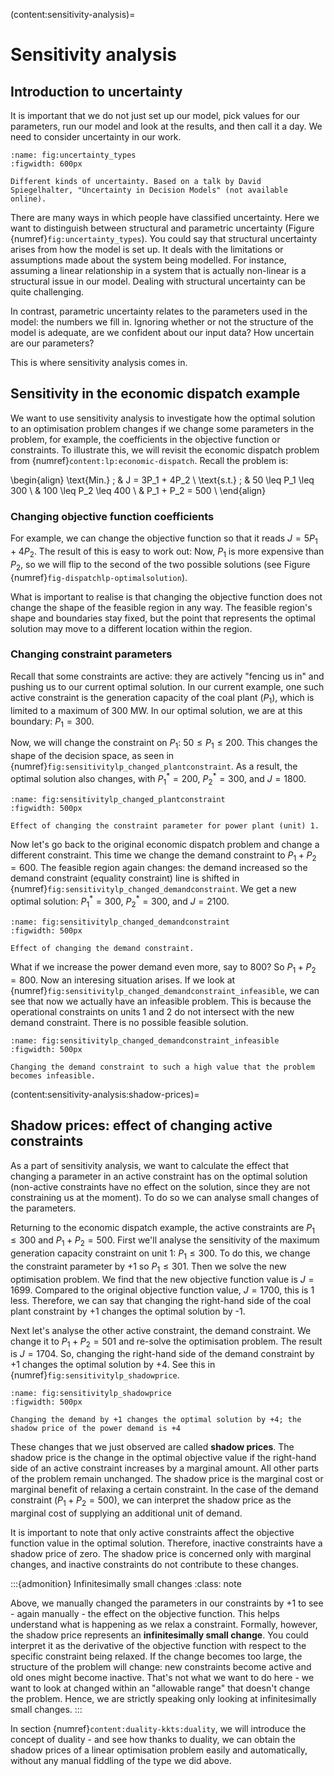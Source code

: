 (content:sensitivity-analysis)=

# Sensitivity analysis

## Introduction to uncertainty

It is important that we do not just set up our model, pick values for our parameters, run our model and look at the results, and then call it a day. We need to consider uncertainty in our work.

```{figure} ../images/uncertainty-types.jpg
:name: fig:uncertainty_types
:figwidth: 600px

Different kinds of uncertainty. Based on a talk by David Spiegelhalter, "Uncertainty in Decision Models" (not available online).
```

There are many ways in which people have classified uncertainty. Here we want to distinguish between structural and parametric uncertainty (Figure {numref}`fig:uncertainty_types`). You could say that structural uncertainty arises from how the model is set up. It deals with the limitations or assumptions made about the system being modelled. For instance, assuming a linear relationship in a system that is actually non-linear is a structural issue in our model. Dealing with structural uncertainty can be quite challenging.

In contrast, parametric uncertainty relates to the parameters used in the model: the numbers we fill in. Ignoring whether or not the structure of the model is adequate, are we confident about our input data? How uncertain are our parameters?

This is where sensitivity analysis comes in.

## Sensitivity in the economic dispatch example

We want to use sensitivity analysis to investigate how the optimal solution to an optimisation problem changes if we change some parameters in the problem, for example, the coefficients in the objective function or constraints. To illustrate this, we will revisit the economic dispatch problem from {numref}`content:lp:economic-dispatch`. Recall the problem is:

\begin{align}
    \text{Min.} \; & J = 3P_1 + 4P_2 \\
    \text{s.t.} \; & 50 \leq P_1 \leq 300 \\
    & 100 \leq P_2 \leq 400 \\
    & P_1 + P_2 = 500 \\
\end{align}


### Changing objective function coefficients

For example, we can change the objective function so that it reads $J = 5P_1 + 4P_2$. The result of this is easy to work out: Now, $P_1$ is more expensive than $P_2$, so we will flip to the second of the two possible solutions (see Figure {numref}`fig-dispatchlp-optimalsolution`).

What is important to realise is that changing the objective function does not change the shape of the feasible region in any way. The feasible region's shape and boundaries stay fixed, but the point that represents the optimal solution may move to a different location within the region.

### Changing constraint parameters

Recall that some constraints are active: they are actively "fencing us in" and pushing us to our current optimal solution. In our current example, one such active constraint is the generation capacity of the coal plant ($P_1$), which is limited to a maximum of 300 MW. In our optimal solution, we are at this boundary: $P_1 = 300$.

Now, we will change the constraint on $P_1$: $50 \leq P_1 \leq 200$. This changes the shape of the decision space, as seen in {numref}`fig:sensitivitylp_changed_plantconstraint`. As a result, the optimal solution also changes, with $P_1^* = 200$, $P_2^* = 300$, and $J = 1800$.

```{figure} ../images-built/fig_sensitivitylp_changed_plantconstraint.jpg
:name: fig:sensitivitylp_changed_plantconstraint
:figwidth: 500px

Effect of changing the constraint parameter for power plant (unit) 1.
```

Now let's go back to the original economic dispatch problem and change a different constraint. This time we change the demand constraint to $P_1 + P_2 = 600$. The feasible region again changes: the demand increased so the demand constraint (equality constraint) line is shifted in {numref}`fig:sensitivitylp_changed_demandconstraint`. We get a new optimal solution: $P_1^* = 300$, $P_2^* = 300$, and $J = 2100$.

```{figure} ../images-built/fig_sensitivitylp_changed_demandconstraint.jpg
:name: fig:sensitivitylp_changed_demandconstraint
:figwidth: 500px

Effect of changing the demand constraint.
```

What if we increase the power demand even more, say to 800? So  $P_1 + P_2 = 800$. Now an interesing situation arises. If we look at {numref}`fig:sensitivitylp_changed_demandconstraint_infeasible`, we can see that now we actually have an infeasible problem. This is because the operational constraints on units 1 and 2 do not intersect with the new demand constraint. There is no possible feasible solution.

```{figure} ../images-built/fig_sensitivitylp_changed_demandconstraint_infeasible.jpg
:name: fig:sensitivitylp_changed_demandconstraint_infeasible
:figwidth: 500px

Changing the demand constraint to such a high value that the problem becomes infeasible.
```

(content:sensitivity-analysis:shadow-prices)=

## Shadow prices: effect of changing active constraints

As a part of sensitivity analysis, we want to calculate the effect that changing a parameter in an active constraint has on the optimal solution (non-active constraints have no effect on the solution, since they are not constraining us at the moment). To do so we can analyse small changes of the parameters.

Returning to the economic dispatch example, the active constraints are $P_1 \leq 300$ and $P_1 + P_2 = 500$. First we'll analyse the sensitivity of the maximum generation capacity constraint on unit 1: $P_1 \leq 300$. To do this, we change the constraint parameter by $+1$ so $P_1 \leq 301$. Then we solve the new optimisation problem. We find that the new objective function value is $J = 1699$. Compared to the original objective function value, $J = 1700$, this is 1 less. Therefore, we can say that changing the right-hand side of the coal plant constraint by +1 changes the optimal solution by -1.

Next let's analyse the other active constraint, the demand constraint. We change it to $P_1 + P_2 = 501$ and re-solve the optimisation problem. The result is $J = 1704$. So, changing the right-hand side of the demand constraint by +1 changes the optimal solution by +4. See this in {numref}`fig:sensitivitylp_shadowprice`.

```{figure} ../images-built/fig_sensitivitylp_shadowprice.jpg
:name: fig:sensitivitylp_shadowprice
:figwidth: 500px

Changing the demand by +1 changes the optimal solution by +4; the shadow price of the power demand is +4
```

These changes that we just observed are called **shadow prices**. The shadow price is the change in the optimal objective value if the right-hand side of an active constraint increases by a marginal amount. All other parts of the problem remain unchanged. The shadow price is the marginal cost or marginal benefit of relaxing a certain constraint. In the case of the demand constraint ($P_1 + P_2 = 500$), we can interpret the shadow price as the marginal cost of supplying an additional unit of demand.

It is important to note that only active constraints affect the objective function value in the optimal solution. Therefore, inactive constraints have a shadow price of zero. The shadow price is concerned only with marginal changes, and inactive constraints do not contribute to these changes.

:::{admonition} Infinitesimally small changes
:class: note

Above, we manually changed the parameters in our constraints by +1 to see - again manually - the effect on the objective function. This helps understand what is happening as we relax a constraint. Formally, however, the shadow price represents an **infinitesimally small change**. You could interpret it as the derivative of the objective function with respect to the specific constraint being relaxed. If the change becomes too large, the structure of the problem will change: new constraints become active and old ones might become inactive. That's not what we want to do here - we want to look at changed within an "allowable range" that doesn't change the problem. Hence, we are strictly speaking only looking at infinitesimally small changes.
:::

In section {numref}`content:duality-kkts:duality`, we will introduce the concept of duality - and see how thanks to duality, we can obtain the shadow prices of a linear optimisation problem easily and automatically, without any manual fiddling of the type we did above.

